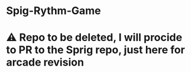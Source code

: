 # Spig-Rythm-Game

# ⚠️ Repo to be deleted, I will procide to PR to the Sprig repo, just here for arcade revision
